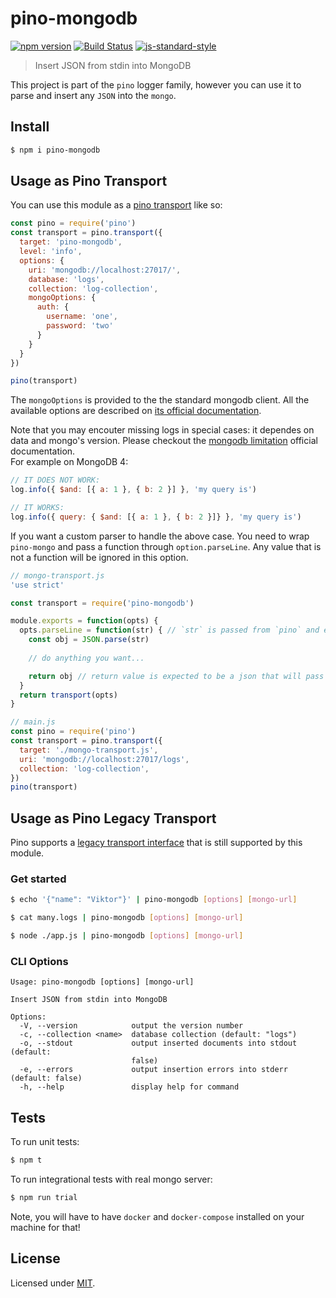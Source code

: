 # pino-mongodb
[![npm version](https://img.shields.io/npm/v/pino-mongodb)](https://www.npmjs.com/package/pino-mongodb)
[![Build Status](https://img.shields.io/github/workflow/status/pinojs/pino-mongodb/CI)](https://github.com/pinojs/pino-mongodb/actions)
[![js-standard-style](https://img.shields.io/badge/code%20style-standard-brightgreen.svg?style=flat)](https://standardjs.com/)

> Insert JSON from stdin into MongoDB

This project is part of the `pino` logger family, however you can use it to parse and insert any
`JSON` into the `mongo`.

## Install

```bash
$ npm i pino-mongodb
```

## Usage as Pino Transport

You can use this module as a [pino transport](https://getpino.io/#/docs/transports?id=v7-transports) like so:

```js
const pino = require('pino')
const transport = pino.transport({
  target: 'pino-mongodb',
  level: 'info',
  options: {
    uri: 'mongodb://localhost:27017/',
    database: 'logs',
    collection: 'log-collection',
    mongoOptions: {
      auth: {
        username: 'one',
        password: 'two'
      }
    }
  }
})

pino(transport)
```

The `mongoOptions` is provided to the the standard mongodb client. All the available options are described on [its official documentation](https://mongodb.github.io/node-mongodb-native/4.1/interfaces/MongoClientOptions.html).

Note that you may encouter missing logs in special cases: it dependes on data and mongo's version. Please checkout the [mongodb limitation](https://docs.mongodb.com/manual/reference/limits/) official documentation.  
For example on MongoDB 4:

```js
// IT DOES NOT WORK:
log.info({ $and: [{ a: 1 }, { b: 2 }] }, 'my query is')

// IT WORKS:
log.info({ query: { $and: [{ a: 1 }, { b: 2 }]} }, 'my query is')
```

If you want a custom parser to handle the above case. You need to wrap `pino-mongo` and pass a function through `option.parseLine`. Any value that is not a function will be ignored in this option.

```js
// mongo-transport.js
'use strict'

const transport = require('pino-mongodb')

module.exports = function(opts) {
  opts.parseLine = function(str) { // `str` is passed from `pino` and expected to be a string
    const obj = JSON.parse(str)
    
    // do anything you want...

    return obj // return value is expected to be a json that will pass and save inside mongodb
  }
  return transport(opts)
}

// main.js
const pino = require('pino')
const transport = pino.transport({
  target: './mongo-transport.js',
  uri: 'mongodb://localhost:27017/logs',
  collection: 'log-collection',
})
pino(transport)
```

## Usage as Pino Legacy Transport

Pino supports a [legacy transport interface](https://getpino.io/#/docs/transports?id=legacy-transports)
that is still supported by this module.

### Get started

```bash
$ echo '{"name": "Viktor"}' | pino-mongodb [options] [mongo-url]
```

```bash
$ cat many.logs | pino-mongodb [options] [mongo-url]
```

```bash
$ node ./app.js | pino-mongodb [options] [mongo-url]
```

### CLI Options

```
Usage: pino-mongodb [options] [mongo-url]

Insert JSON from stdin into MongoDB

Options:
  -V, --version            output the version number
  -c, --collection <name>  database collection (default: "logs")
  -o, --stdout             output inserted documents into stdout (default:
                           false)
  -e, --errors             output insertion errors into stderr (default: false)
  -h, --help               display help for command
```

## Tests

To run unit tests:

```bash
$ npm t
```

To run integrational tests with real mongo server:

```bash
$ npm run trial
```

Note, you will have to have `docker` and `docker-compose` installed
on your machine for that!

## License

Licensed under [MIT](./LICENSE).
